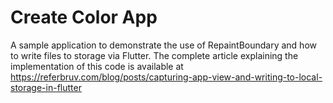 # Create Color App

A sample application to demonstrate the use of RepaintBoundary and how to write files to storage via Flutter. The complete article explaining the implementation of this code is available at https://referbruv.com/blog/posts/capturing-app-view-and-writing-to-local-storage-in-flutter
